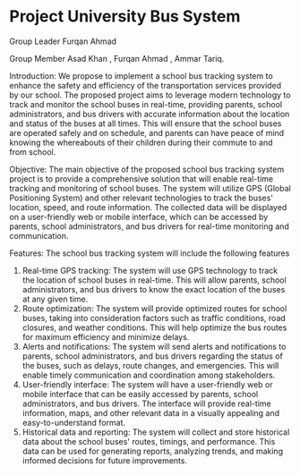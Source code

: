 # Project University Bus System

Group Leader  Furqan Ahmad

Group Member
Asad Khan ,
Furqan Ahmad , 
Ammar Tariq.


Introduction:
We propose to implement a school bus tracking system to enhance the safety and efficiency of the transportation services provided by our school. The proposed project aims to leverage modern technology to track and monitor the school buses in real-time, providing parents, school administrators, and bus drivers with accurate information about the location and status of the buses at all times. This will ensure that the school buses are operated safely and on schedule, and parents can have peace of mind knowing the whereabouts of their children during their commute to and from school.

Objective:
The main objective of the proposed school bus tracking system project is to provide a comprehensive solution that will enable real-time tracking and monitoring of school buses. The system will utilize GPS (Global Positioning System) and other relevant technologies to track the buses' location, speed, and route information. The collected data will be displayed on a user-friendly web or mobile interface, which can be accessed by parents, school administrators, and bus drivers for real-time monitoring and communication.

Features:
The school bus tracking system will include the following features
1.	Real-time GPS tracking: The system will use GPS technology to track the location of school buses in real-time. This will allow parents, school                   administrators, and bus drivers to know the exact location of the buses at any given time.
2.	Route optimization: The system will provide optimized routes for school buses, taking into consideration factors such as traffic conditions, road closures,     and weather conditions. This will help optimize the bus routes for maximum efficiency and minimize delays.
3.	Alerts and notifications: The system will send alerts and notifications to parents, school administrators, and bus drivers regarding the status of the           buses, such as delays, route changes, and emergencies. This will enable timely communication and coordination among stakeholders.
4.	User-friendly interface: The system will have a user-friendly web or mobile interface that can be easily accessed by parents, school administrators, and bus     drivers. The interface will provide real-time information, maps, and other relevant data in a visually appealing and easy-to-understand format.
5.	Historical data and reporting: The system will collect and store historical data about the school buses' routes, timings, and performance. This data can be     used for generating reports, analyzing trends, and making informed decisions for future improvements.
